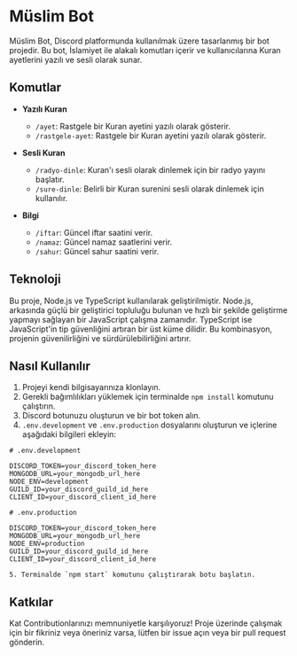 # Müslim Bot

Müslim Bot, Discord platformunda kullanılmak üzere tasarlanmış bir bot projedir. Bu bot, İslamiyet ile alakalı komutları içerir ve kullanıcılarına Kuran ayetlerini yazılı ve sesli olarak sunar.

## Komutlar

- **Yazılı Kuran**

  - `/ayet`: Rastgele bir Kuran ayetini yazılı olarak gösterir.
  - `/rastgele-ayet`: Rastgele bir Kuran ayetini yazılı olarak gösterir.

- **Sesli Kuran**

  - `/radyo-dinle`: Kuran'ı sesli olarak dinlemek için bir radyo yayını başlatır.
  - `/sure-dinle`: Belirli bir Kuran surenini sesli olarak dinlemek için kullanılır.

- **Bilgi**
  - `/iftar`: Güncel iftar saatini verir.
  - `/namaz`: Güncel namaz saatlerini verir.
  - `/sahur`: Güncel sahur saatini verir.

## Teknoloji

Bu proje, Node.js ve TypeScript kullanılarak geliştirilmiştir. Node.js, arkasında güçlü bir geliştirici topluluğu bulunan ve hızlı bir şekilde geliştirme yapmayı sağlayan bir JavaScript çalışma zamanıdır. TypeScript ise JavaScript'in tip güvenliğini artıran bir üst küme dilidir. Bu kombinasyon, projenin güvenilirliğini ve sürdürülebilirliğini artırır.

## Nasıl Kullanılır

1. Projeyi kendi bilgisayarınıza klonlayın.
2. Gerekli bağımlılıkları yüklemek için terminalde `npm install` komutunu çalıştırın.
3. Discord botunuzu oluşturun ve bir bot token alın.
4. `.env.development` ve `.env.production` dosyalarını oluşturun ve içlerine aşağıdaki bilgileri ekleyin:

```plaintext
# .env.development

DISCORD_TOKEN=your_discord_token_here
MONGODB_URL=your_mongodb_url_here
NODE_ENV=development
GUILD_ID=your_discord_guild_id_here
CLIENT_ID=your_discord_client_id_here

# .env.production

DISCORD_TOKEN=your_discord_token_here
MONGODB_URL=your_mongodb_url_here
NODE_ENV=production
GUILD_ID=your_discord_guild_id_here
CLIENT_ID=your_discord_client_id_here

5. Terminalde `npm start` komutunu çalıştırarak botu başlatın.
```

## Katkılar

Kat Contributionlarınızı memnuniyetle karşılıyoruz! Proje üzerinde çalışmak için bir fikriniz veya öneriniz varsa, lütfen bir issue açın veya bir pull request gönderin.
